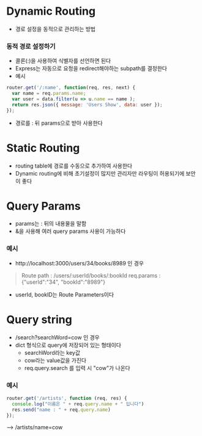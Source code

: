 # Dynamic Routing
- 경로 설정을 동적으로 관리하는 방법
### 동적 경로 설정하기
- 콜론(:)을 사용하여 식별자를 선언하면 된다
- Express는 자동으로 요청을 redirect해야하는 subpath를 결정한다
- 예시
```js
router.get('/:name', function(req, res, next) {
  var name = req.params.name;
  var user = data.filter(u => u.name == name );
  return res.json({ message: 'Users Show', data: user });
});
```
  - 경로를 : 뒤 params으로 받아 사용한다

# Static Routing
- routing table에 경로를 수동으로 추가하여 사용한다
- Dynamic routing에 비해 초기설정이 많지만 관리자만 라우팅이 허용되기에 보안이 좋다

# Query Params
- params는 : 뒤의 내용물을 말함
- &을 사용해 여러 query params 사용이 가능하다
### 예시
- http://localhost:3000/users/34/books/8989 인 경우
> Route path : /users/:userId/books/:bookId
> req.params : {"userId":"34", "bookId":"8989"}
- userId, bookID는 Route Parameters이다
# Query string
- /search?searchWord=cow 인 경우
- dict 형식으로 query에 저장되어 있는 형태이다
  - searchWord라는 key값
  - cow라는 value값을 가진다
  - req.query.search 를 입력 시 "cow"가 나온다
### 예시
```js
router.get('/artists', function (req, res) {
  console.log("이름은 " + req.query.name + " 입니다")
  res.send("name : " + req.query.name)
});
```
--> /artists/name=cow